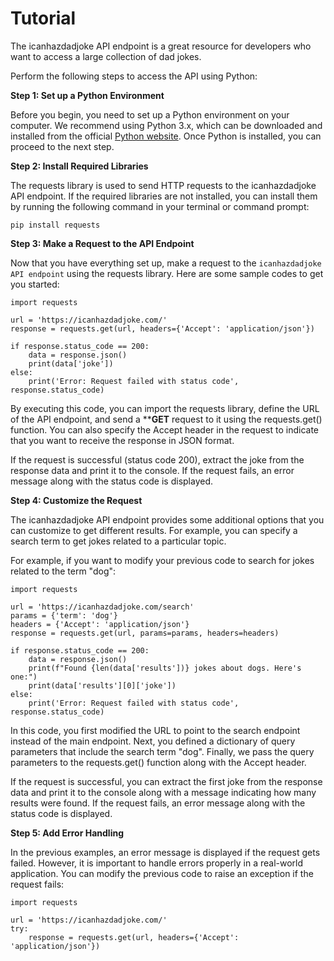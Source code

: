 
# Tutorial

The icanhazdadjoke API endpoint is a great resource for developers who want to access a large collection of dad jokes.

Perform the following steps to access the API using Python:

**Step 1: Set up a Python Environment**

Before you begin, you need to set up a Python environment on your computer. We recommend using Python 3.x, which can be downloaded and installed from the official [Python website](https://www.python.org/downloads/). Once Python is installed, you can proceed to the next step.

**Step 2: Install Required Libraries**

The requests library is used to send HTTP requests to the icanhazdadjoke API endpoint. If the required libraries are not installed, you can install them by running the following command in your terminal or command prompt:

```
pip install requests
```

**Step 3: Make a Request to the API Endpoint** 

Now that you have everything set up, make a request to the `icanhazdadjoke API endpoint` using the requests library. Here are some sample codes to get you started:

```
import requests

url = 'https://icanhazdadjoke.com/'
response = requests.get(url, headers={'Accept': 'application/json'})

if response.status_code == 200:
    data = response.json()
    print(data['joke'])
else:
    print('Error: Request failed with status code', response.status_code)
```

By executing this code, you can import the requests library, define the URL of the API endpoint, and send a ****GET** request to it using the requests.get() function. You can also specify the Accept header in the request to indicate that you want to receive the response in JSON format.

If the request is successful (status code 200), extract the joke from the response data and print it to the console. If the request fails, an error message along with the status code is displayed.

**Step 4: Customize the Request**

The icanhazdadjoke API endpoint provides some additional options that you can customize to get different results. For example, you can specify a search term to get jokes related to a particular topic. 

For example, if you want to modify your previous code to search for jokes related to the term "dog":

```
import requests

url = 'https://icanhazdadjoke.com/search'
params = {'term': 'dog'}
headers = {'Accept': 'application/json'}
response = requests.get(url, params=params, headers=headers)

if response.status_code == 200:
    data = response.json()
    print(f"Found {len(data['results'])} jokes about dogs. Here's one:")
    print(data['results'][0]['joke'])
else:
    print('Error: Request failed with status code', response.status_code)
```

In this code, you first modified the URL to point to the search endpoint instead of the main endpoint. Next, you defined a dictionary of query parameters that include the search term "dog". Finally, we pass the query parameters to the requests.get() function along with the Accept header.

If the request is successful, you can extract the first joke from the response data and print it to the console along with a message indicating how many results were found. If the request fails, an error message along with the status code is displayed.

**Step 5: Add Error Handling**

In the previous examples, an error message is displayed if the request gets failed. However, it is important to handle errors properly in a real-world application. You can modify the previous code to raise an exception if the request fails:

```
import requests

url = 'https://icanhazdadjoke.com/'
try:
    response = requests.get(url, headers={'Accept': 'application/json'})